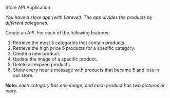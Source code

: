 Store API Application

_You have a store app (with Laravel). The app divides the products by different categories._

Create an API. For each of the following features:
1. Retrieve the most 5 categories that contain products.
2. Retrieve the high price 5 products for a specific category.
3. Create a new product.
4. Update the image of a specific product.
5. Delete all expired products.
6. Show every hour a message with products that became 5 and less in our store.

**Note:**
_each category has one image, and each product has two pictures or more._
